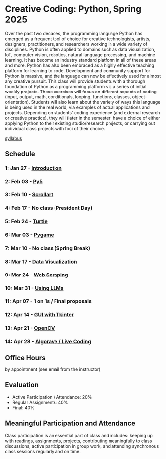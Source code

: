 # Creative Coding: Python, Spring 2025
Over the past two decades, the programming language Python has emerged as a frequent tool of choice for creative technologists, artists, designers, practitioners, and researchers working in a wide variety of disciplines. Python is often applied to domains such as data visualization, IoT, computer vision, robotics, natural language processing, and machine learning. It has become an industry standard platform in all of these areas and more. Python has also been embraced as a highly effective teaching platform for learning to code. Development and community support for Python is massive, and the language can now be effectively used for almost any creative pursuit. This class will provide students with a thorough foundation of Python as a programming platform via a series of initial weekly projects. These exercises will focus on different aspects of coding (input, output, math, conditionals, looping, functions, classes, object-orientation). Students will also learn about the variety of ways this language is being used in the real world, via examples of actual applications and projects. Depending on students' coding experience (and external research or creative practice), they will (later in the semester) have a choice of either applying Python to their existing studio/research projects, or carrying out individual class projects with foci of their choice. 

[syllabus](https://docs.google.com/document/d/1HOBL_Plni3Va8ubqAMLC3b7CIFau3oJjRnD5VfYlwDM/edit?tab=t.0)
## Schedule
### 1: Jan 27 - [Introduction](/week1-intro/README.md)
### 2: Feb 03 - [Py5](/week2-py5/README.md)
### 3: Feb 10 - [Scrollart](/week3-scrollart/README.md)
### 4: Feb 17 - No class (President Day)
### 5: Feb 24 - [Turtle](/week5-turtle/README.md)
### 6: Mar 03 - [Pygame](/week6-pygame/README.md)
### 7: Mar 10 - No class (Spring Break)
### 8: Mar 17 - [Data Visualization](/week8-datavis/README.md)
### 9: Mar 24 - [Web Scraping](/week9-webscraping/README.md)
### 10: Mar 31 - [Using LLMs](/week10-using-llms/README.md)
### 11: Apr 07 - 1 on 1s / Final proposals
### 12: Apr 14 - [GUI with Tkinter](/week12-gui-tkinter/README.md)
### 13: Apr 21 - [OpenCV](/week13-opencv/README.md)
### 14: Apr 28 - [Algorave / Live Coding](/week14-algorave/README.md)

## Office Hours
by appointment (see email from the instructor)

## Evaluation
- Active Participation / Attendance: 20%
- Regular Assignments: 40%
- Final: 40%

## Meaningful Participation and Attendance
Class participation is an essential part of class and includes: keeping up with readings, assignments, projects, contributing meaningfully to class discussions, active participation in group work, and attending synchronous class sessions regularly and on time.